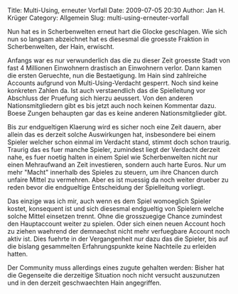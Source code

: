 Title: Multi-Using, erneuter Vorfall
Date: 2009-07-05 20:30
Author: Jan H. Krüger
Category: Allgemein
Slug: multi-using-erneuter-vorfall

Nun hat es in Scherbenwelten erneut hart die Glocke geschlagen. Wie sich
nun so langsam abzeichnet hat es diesesmal die groesste Fraktion in
Scherbenwelten, der Hain, erwischt.  
  
Anfangs war es nur verwunderlich das die zu dieser Zeit groesste Stadt
von fast 4 Millionen Einwohnern drastisch an Einwohnern verlor. Dann
kamen die ersten Geruechte, nun die Bestaetigung. Im Hain sind
zahlreiche Accounts aufgrund von Multi-Using-Verdacht gesperrt. Noch
sind keine konkreten Zahlen da. Ist auch verstaendlich das die
Spielleitung vor Abschluss der Pruefung sich hierzu aeussert. Von den
anderen Nationsmitgliedern gibt es bis jetzt auch noch keinen Kommentar
dazu. Boese Zungen behaupten gar das es keine anderen Nationsmitglieder
gibt.  
  
Bis zur endgueltigen Klaerung wird es sicher noch eine Zeit dauern, aber
allein das es derzeit solche Auswirkungen hat, insbesondere bei einem
Spieler welcher schon einmal im Verdacht stand, stimmt doch schon
traurig. Traurig das es fuer manche Spieler, zumindest liegt der
Verdacht derzeit nahe, es fuer noetig halten in einem Spiel wie
Scherbenwelten nicht nur einen Mehraufwand an Zeit investieren, sondern
auch harte Euros. Nur um mehr "Macht" innerhalb des Spieles zu steuern,
um ihre Chancen durch unfaire Mittel zu vermehren. Aber es ist muessig
da noch weiter drueber zu reden bevor die endgueltige Entscheidung der
Spielleitung vorliegt.  
  
Das einzige was ich mir, auch wenn es dem Spiel womoeglich Spieler
kostet, konsequent ist und sich diesesmal endgueltig von Spielern welche
solche Mittel einsetzen trennt. Ohne die grosszuegige Chance zumindest
den Hauptaccount weiter zu spielen. Oder sich einen neuen Account hoch
zu ziehen waehrend der demnaechst nicht mehr verfuegbare Account noch
aktiv ist. Dies fuehrte in der Vergangenheit nur dazu das die Spieler,
bis auf die bislang gesammelten Erfahrungspunkte keine Nachteile zu
erleiden hatten.  
  
Der Community muss allerdings eines zugute gehalten werden: Bisher hat
die Gegenseite die derzeitige Situation noch nicht versucht auszunutzen
und in den derzeit geschwaechten Hain angegriffen.
